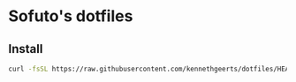 # Sofuto's dotfiles

## Install

```zsh
curl -fsSL https://raw.githubusercontent.com/kennethgeerts/dotfiles/HEAD/install | zsh
```
